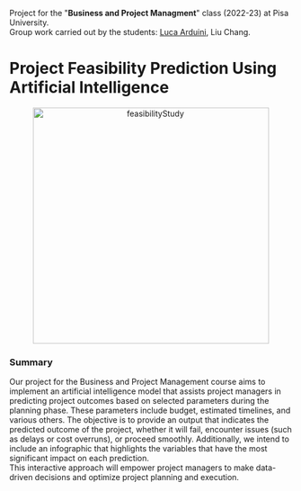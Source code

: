 Project for the "**Business and Project Managment**" class (2022-23) at Pisa University.<br>
Group work carried out by the students: [Luca Arduini](https://github.com/LucaArduini), Liu Chang.

# Project Feasibility Prediction Using Artificial Intelligence

<p align="center">
  <img src="https://www.simplilearn.com/ice9/free_resources_article_thumb/feasibility-study-in-project-management.jpg.jpg" alt="feasibilityStudy" width="420" />
</p>

### Summary
Our project for the Business and Project Management course aims to implement an artificial intelligence model that assists project managers in predicting project outcomes based on selected parameters during the planning phase. These parameters include budget, estimated timelines, and various others. The objective is to provide an output that indicates the predicted outcome of the project, whether it will fail, encounter issues (such as delays or cost overruns), or proceed smoothly. Additionally, we intend to include an infographic that highlights the variables that have the most significant impact on each prediction. <br>
This interactive approach will empower project managers to make data-driven decisions and optimize project planning and execution.
